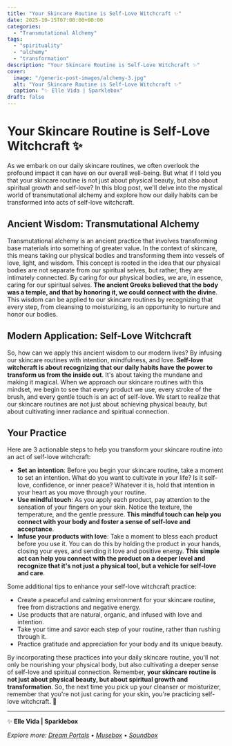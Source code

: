 ```yaml
---
title: "Your Skincare Routine is Self-Love Witchcraft ✨"
date: 2025-10-15T07:00:00+00:00
categories:
  - "Transmutational Alchemy"
tags:
  - "spirituality"
  - "alchemy"
  - "transformation"
description: "Your Skincare Routine is Self-Love Witchcraft ✨"
cover:
  image: "/generic-post-images/alchemy-3.jpg"
  alt: "Your Skincare Routine is Self-Love Witchcraft ✨"
  caption: "✨ Elle Vida | Sparklebox"
draft: false
---
```


# Your Skincare Routine is Self-Love Witchcraft ✨
As we embark on our daily skincare routines, we often overlook the profound impact it can have on our overall well-being. But what if I told you that your skincare routine is not just about physical beauty, but also about spiritual growth and self-love? In this blog post, we'll delve into the mystical world of transmutational alchemy and explore how our daily habits can be transformed into acts of self-love witchcraft.

## Ancient Wisdom: Transmutational Alchemy
Transmutational alchemy is an ancient practice that involves transforming base materials into something of greater value. In the context of skincare, this means taking our physical bodies and transforming them into vessels of love, light, and wisdom. This concept is rooted in the idea that our physical bodies are not separate from our spiritual selves, but rather, they are intimately connected. By caring for our physical bodies, we are, in essence, caring for our spiritual selves. **The ancient Greeks believed that the body was a temple, and that by honoring it, we could connect with the divine**. This wisdom can be applied to our skincare routines by recognizing that every step, from cleansing to moisturizing, is an opportunity to nurture and honor our bodies.

## Modern Application: Self-Love Witchcraft
So, how can we apply this ancient wisdom to our modern lives? By infusing our skincare routines with intention, mindfulness, and love. **Self-love witchcraft is about recognizing that our daily habits have the power to transform us from the inside out**. It's about taking the mundane and making it magical. When we approach our skincare routines with this mindset, we begin to see that every product we use, every stroke of the brush, and every gentle touch is an act of self-love. We start to realize that our skincare routines are not just about achieving physical beauty, but about cultivating inner radiance and spiritual connection.

## Your Practice
Here are 3 actionable steps to help you transform your skincare routine into an act of self-love witchcraft:
* **Set an intention**: Before you begin your skincare routine, take a moment to set an intention. What do you want to cultivate in your life? Is it self-love, confidence, or inner peace? Whatever it is, hold that intention in your heart as you move through your routine.
* **Use mindful touch**: As you apply each product, pay attention to the sensation of your fingers on your skin. Notice the texture, the temperature, and the gentle pressure. **This mindful touch can help you connect with your body and foster a sense of self-love and acceptance**.
* **Infuse your products with love**: Take a moment to bless each product before you use it. You can do this by holding the product in your hands, closing your eyes, and sending it love and positive energy. **This simple act can help you connect with the product on a deeper level and recognize that it's not just a physical tool, but a vehicle for self-love and care**.

Some additional tips to enhance your self-love witchcraft practice:
* Create a peaceful and calming environment for your skincare routine, free from distractions and negative energy.
* Use products that are natural, organic, and infused with love and intention.
* Take your time and savor each step of your routine, rather than rushing through it.
* Practice gratitude and appreciation for your body and its unique beauty.

By incorporating these practices into your daily skincare routine, you'll not only be nourishing your physical body, but also cultivating a deeper sense of self-love and spiritual connection. Remember, **your skincare routine is not just about physical beauty, but about spiritual growth and transformation**. So, the next time you pick up your cleanser or moisturizer, remember that you're not just caring for your skin, you're practicing self-love witchcraft. 💫

---

✨ **Elle Vida | Sparklebox**

*Explore more: [Dream Portals](/the-dreamtoolkit/) • [Musebox](/musebox-dreams/) • [Soundbox](/soundbox/)*
